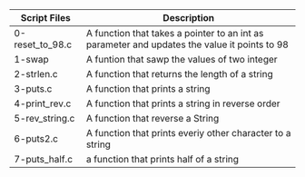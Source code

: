 
| Script Files | Description |
| ----------- | ----------- |
| 0-reset_to_98.c |A function that takes a pointer to an int as parameter and updates the value it points to 98 |
| 1-swap | A funtion that sawp the values of two integer
| 2-strlen.c | A function that returns the length of a string |
| 3-puts.c | A function that prints a string |
| 4-print_rev.c | A function that prints a string in reverse order |
| 5-rev_string.c | A function that reverse a String |
| 6-puts2.c | A function that prints everiy other character to a string |
| 7-puts_half.c | a function that prints half of a string |
